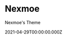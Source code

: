---
title: Nexmoe
github: https://github.com/theme-nexmoe/hexo-theme-nexmoe
demo: https://nexmoe.com/
license: Apache-2.0
author: Nexmoe's Theme
author_link: ''
author_twitter: ''
date: 2021-04-29T00:00:00.000Z
ssg:
  - Hexo
cms: null
css: null
category: null
description: A special Hexo theme.
draft: true
publish_date: '2019-07-21T05:43:13Z'
update_date: '2022-09-02T11:26:40Z'
github_star: 1287
github_fork: 201
---